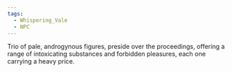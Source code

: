 ```yaml
---
tags:
  - Whispering_Vale
  - NPC
---
```

 Trio of pale, androgynous figures, preside over the proceedings, offering a range of intoxicating substances and forbidden pleasures, each one carrying a heavy price.